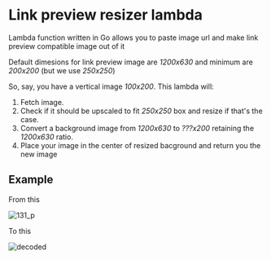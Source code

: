 # Link preview resizer lambda

Lambda function written in Go allows you to paste image url and make link preview compatible image out of it

Default dimesions for link preview image are _1200x630_ and minimum are _200x200_ (but we use _250x250_)

So, say, you have a vertical image _100x200_. This lambda will:
1. Fetch image.
2. Check if it should be upscaled to fit _250x250_ box and resize if that's the case.
3. Convert a background image from _1200x630_ to _???x200_ retaining the _1200x630_ ratio.
4. Place your image in the center of resized bacground and return you the new image

## Example

From this

![131_p](https://user-images.githubusercontent.com/18076967/132035136-10743560-4799-437b-9ee6-a1acccbb7383.jpg)

To this

![decoded](https://user-images.githubusercontent.com/18076967/132035196-90e891c1-bd82-429f-b3cf-11c683a7b22c.png)


